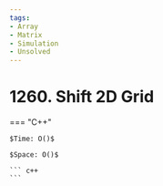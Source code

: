 ```yaml
---
tags:
- Array
- Matrix
- Simulation
- Unsolved
---
```



# 1260. Shift 2D Grid

=== "C++"

    $Time: O()$

    $Space: O()$

    ``` c++
    ```